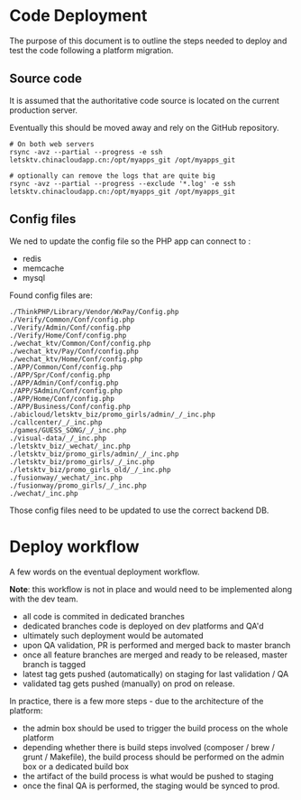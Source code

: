 # Code Deployment

The purpose of this document is to outline the steps needed to deploy and test the code following a platform migration.

## Source code

It is assumed that the authoritative code source is located on the current production server. 

Eventually this should be moved away and rely on the GitHub repository. 

```
# On both web servers
rsync -avz --partial --progress -e ssh letsktv.chinacloudapp.cn:/opt/myapps_git /opt/myapps_git

# optionally can remove the logs that are quite big
rsync -avz --partial --progress --exclude '*.log' -e ssh letsktv.chinacloudapp.cn:/opt/myapps_git /opt/myapps_git
```

## Config files

We ned to update the config file so the PHP app can connect to :
- redis
- memcache
- mysql

Found config files are:

```
./ThinkPHP/Library/Vendor/WxPay/Config.php
./Verify/Common/Conf/config.php
./Verify/Admin/Conf/config.php
./Verify/Home/Conf/config.php
./wechat_ktv/Common/Conf/config.php
./wechat_ktv/Pay/Conf/config.php
./wechat_ktv/Home/Conf/config.php
./APP/Common/Conf/config.php
./APP/Spr/Conf/config.php
./APP/Admin/Conf/config.php
./APP/SAdmin/Conf/config.php
./APP/Home/Conf/config.php
./APP/Business/Conf/config.php
./abicloud/letsktv_biz/promo_girls/admin/_/_inc.php 
./callcenter/_/_inc.php
./games/GUESS_SONG/_/_inc.php
./visual-data/_/_inc.php
./letsktv_biz/_wechat/_inc.php
./letsktv_biz/promo_girls/admin/_/_inc.php
./letsktv_biz/promo_girls/_/_inc.php
./letsktv_biz/promo_girls_old/_/_inc.php
./fusionway/_wechat/_inc.php
./fusionway/promo_girls/_/_inc.php
./wechat/_inc.php
```

Those config files need to be updated to use the correct backend DB.

# Deploy workflow

A few words on the eventual deployment workflow. 

**Note**: this workflow is not in place and would need to be implemented along with the dev team.

- all code is commited in dedicated branches 
- dedicated branches code is deployed on dev platforms and QA'd
- ultimately such deployment would be automated
- upon QA validation, PR is performed and merged back to master branch
- once all feature branches are merged and ready to be released, master branch is tagged
- latest tag gets pushed (automatically) on staging for last validation / QA
- validated tag gets pushed (manually) on prod on release.

In practice, there is a few more steps - due to the architecture of the platform:

- the admin box should be used to trigger the build process on the whole platform
- depending whether there is build steps involved (composer / brew / grunt / Makefile), the build process should be performed on the admin box or a dedicated build box
- the artifact of the build process is what would be pushed to staging
- once the final QA is performed, the staging would be synced to prod.
